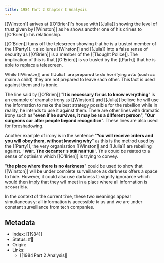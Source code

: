 ```yaml
---
title: 1984 Part 2 Chapter 8 Analysis
---
```

[[Winston]] arrives at [[O'Brien]]'s house with [[Julia]] showing the level of trust given by [[Winston]] as he shows another one of his crimes to [[O'Brien]]: his relationship.

[[O'Brien]] turns off the telescreen showing that he is a trusted member of the [[Party]]. It also lures [[Winston]] and [[Julia]] into a false sense of security as [[O'Brien]] is a member of the [[Thought Police]]. The implication of this is that [[O'Brien]] is so trusted by the [[Party]] that he is able to replace a telescreen.

While [[Winston]] and [[Julia]] are prepared to do horrifying acts (such as maim a child), they are not prepared to leave each other. This fact is used against them and is ironic.

The line said by [[O'Brien]] "**It is necessary for us to know everything**" is an example of dramatic irony as [[Winston]] and [[Julia]] believe he will use the information to make the best strategy possible for the rebellion while in reality, he intends to use it against them. There are other lines with dramatic irony such as "**even if he survives, it may be as a different person**", "**Our surgeons can alter people beyond recognition**". These lines are also used for foreshadowing.

Another example of irony is in the sentence "**You will receive orders and you will obey them, without knowing why**" as this is the method used by the [[Party]], the very organisation [[Winston]] and [[Julia]] are rebelling against. "**Wait. The decanter is still half full**". This could be related to a sense of optimism which [[O'Brien]] is trying to convey. 

"**the place where there is no darkness**" could be used to show that [[Winston]] will be under complete surveillance as darkness offers a space to hide. However, it could also use darkness to signify ignorance which would then imply that they will meet in a place where all information is accessible.

In the context of the current time, these two meanings appear simultaneously: all information is accessible to us and we are under constant surveillance from tech companies.

## Metadata
- Index: [[1984]]
- Status: #🌲  
- Origin: 
- Links:
	- [[1984 Part 2 Analysis]]
